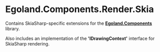 # Egoland.Components.Render.Skia

Contains SkiaSharp-specific extensions for the [<b>Egoland.Components</b>](https://github.com/insufficientFunding/Components) library.

Also includes an implementation of the <b>'IDrawingContext'</b> interface for SkiaSharp rendering.